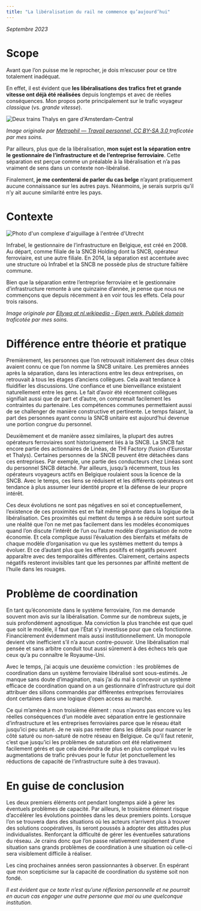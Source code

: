 ```yaml
---
title: "La libéralisation du rail ne commence qu’aujourd’hui"
---
```

_Septembre 2023_

# Scope

Avant que l’on puisse me le reprocher, je dois m’excuser pour ce titre totalement inadéquat.

En effet, il est évident que **les libéralisations des trafics fret et grande vitesse ont déjà été réalisées** depuis longtemps et avec de réelles conséquences. Mon propos porte principalement sur le trafic voyageur _classique_ (vs. _grande vitesse_).

<picture class="CC">
<img src="/images/1015px-Twee_Thalys-treinen_op_Amsterdam_Centraal.avif" alt="Deux trains Thalys en gare d'Amsterdam-Central" title="Deux trains Thalys en gare d'Amsterdam-Central" />
<p>
<em> Image originale par <a href="https://commons.wikimedia.org/w/index.php?curid=68110292"> Metrophil — Travail personnel, CC BY-SA 3.0 </a>
traficotée par mes soins. </em>
</p>
</picture>

Par ailleurs, plus que de la libéralisation, **mon sujet est la séparation entre le gestionnaire de l’infrastructure et de l’entreprise ferroviaire**. Cette séparation est perçue comme un préalable à la libéralisation et n’a pas vraiment de sens dans un contexte non-libéralisé.

Finalement, **je me contenterai de parler du cas belge** n’ayant pratiquement aucune connaissance sur les autres pays. Néanmoins, je serais surpris qu’il n’y ait aucune similarité entre les pays.

# Contexte

<img clas="GF" src="/images/Wissels_en_bovenleiding_emplacement_Utrecht_februari_2003.avif" alt="Photo d'un complexe d'aiguillage à l'entrée d'Utrecht" title="Photo d'un complexe d'aiguillage à l'entrée d'Utrecht" />

Infrabel, le gestionnaire de l’infrastructure en Belgique, est créé en 2008. Au départ, comme filiale de la SNCB Holding dont la SNCB, opérateur ferroviaire, est une autre filiale. En 2014, la séparation est accentuée avec une structure où Infrabel et la SNCB ne possède plus de structure faîtière commune.

Bien que la séparation entre l’entreprise ferroviaire et le gestionnaire d’infrastructure remonte à une quinzaine d’année, je pense que nous ne commençons que depuis récemment à en voir tous les effets. Cela pour trois raisons.

<p> <em> Image originale par <a href="https://commons.wikimedia.org/w/index.php?curid=3225885"> Ellywa at nl.wikipedia - Eigen werk, Publiek domein </a> traficotée par mes soins.
</em>
</p>

# Différence entre théorie et pratique

Premièrement, les personnes que l’on retrouvait initialement des deux côtés avaient connu ce que l’on nomme la SNCB unitaire. Les premières années après la séparation, dans les interactions entre les deux entreprises, on retrouvait à tous les étages d’anciens collègues. Cela avait tendance à fluidifier les discussions. Une confiance et une bienveillance existaient naturellement entre les gens. Le fait d’avoir été récemment collègues signifiait aussi que de part et d’autre, on comprenait facilement les contraintes du partenaire. Les compétences communes permettaient aussi de se challenger de manière constructive et pertinente. Le temps faisant, la part des personnes ayant connu la SNCB unitaire est aujourd’hui devenue une portion congrue du personnel.

Deuxièmement et de manière assez similaires, la plupart des autres opérateurs ferroviaires sont historiquement liés à la SNCB. La SNCB fait encore partie des actionnaires de Linéas, de THI Factory (fusion d’Eurostar et Thalys). Certaines personnes de la SNCB peuvent être détachées dans ces entreprises. Par exemple, une partie des conducteurs chez Linéas sont du personnel SNCB détaché. Par ailleurs, jusqu’à récemment, tous les opérateurs voyageurs actifs en Belgique roulaient sous la licence de la SNCB. Avec le temps, ces liens se réduisent et les différents opérateurs ont tendance à plus assumer leur identité propre et la défense de leur propre intérêt.

Ces deux évolutions ne sont pas négatives en soi et conceptuellement, l’existence de ces proximités est en fait même gênante dans la logique de la libéralisation. Ces proximités qui mettent du temps à se réduire sont surtout une réalité que l’on ne met pas facilement dans les modèles économiques quand l’on discute l’intérêt de l’un ou l’autre modèle d’organisation de notre économie. Et cela complique aussi l’évaluation des bienfaits et méfaits de chaque modèle d’organisation vu que les systèmes mettent du temps à évoluer. Et ce d’autant plus que les effets positifs et négatifs peuvent apparaître avec des temporalités différentes. Clairement, certains aspects négatifs resteront invisibles tant que les personnes par affinité mettent de l’huile dans les rouages.

# Problème de coordination

En tant qu’économiste dans le système ferroviaire, l’on me demande souvent mon avis sur la libéralisation. Comme sur de nombreux sujets, je suis profondément agnostique. Ma conviction la plus tranchée est que quel que soit le modèle, il faut que l’État s’y investisse pour que cela fonctionne. Financièrement évidemment mais aussi institutionnellement. Un monopole devient vite inefficient s’il n’a aucun contre-pouvoir. Une libéralisation mal pensée et sans arbitre conduit tout aussi sûrement à des échecs tels que ceux qu’a pu connaître le Royaume-Uni.

Avec le temps, j’ai acquis une deuxième conviction : les problèmes de coordination dans un système ferroviaire libéralisé sont sous-estimés. Je manque sans doute d’imagination, mais j’ai du mal à concevoir un système efficace de coordination quand on a un gestionnaire d’infrastructure qui doit attribuer des sillons commandés par différentes entreprises ferroviaires dont certaines dans une logique d’open access au marché.

Ce qui m’amène à mon troisième élément : nous n’avons pas encore vu les réelles conséquences d’un modèle avec séparation entre le gestionnaire d’infrastructure et les entreprises ferroviaires parce que le réseau était jusqu’ici peu saturé. Je ne vais pas rentrer dans les détails pour nuancer le côté saturé ou non-saturé de notre réseau en Belgique. Ce qu’il faut retenir, c’est que jusqu’ici les problèmes de saturation ont été relativement facilement gérés et que cela deviendra de plus en plus compliqué vu les augmentations de trafic prévues pour le futur (et ponctuellement les réductions de capacité de l’infrastructure suite à des travaux).

# En guise de conclusion

Les deux premiers éléments ont pendant longtemps aidé à gérer les éventuels problèmes de capacité. Par ailleurs, le troisième élément risque d’accélérer les évolutions pointées dans les deux premiers points. Lorsque l’on se trouvera dans des situations où les acteurs n’arrivent plus à trouver des solutions coopératives, ils seront poussés à adopter des attitudes plus individualistes. Renforçant la difficulté de gérer les éventuelles saturations du réseau. Je crains donc que l’on passe relativement rapidement d’une situation sans grands problèmes de coordination à une situation où celle-ci sera visiblement difficile à réaliser.

Les cinq prochaines années seron passionnantes à observer. En espérant que mon scepticisme sur la capacité de coordination du système soit non fondé.

_Il est évident que ce texte n’est qu’une réflexion personnelle et ne pourrait en aucun cas engager une autre personne que moi ou une quelconque institution._